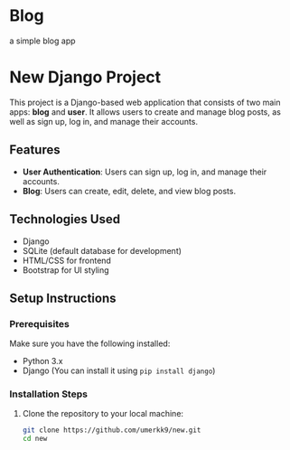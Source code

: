 # Blog
a simple blog app
# New Django Project

This project is a Django-based web application that consists of two main apps: **blog** and **user**. It allows users to create and manage blog posts, as well as sign up, log in, and manage their accounts.

## Features

- **User Authentication**: Users can sign up, log in, and manage their accounts.
- **Blog**: Users can create, edit, delete, and view blog posts.

## Technologies Used

- Django
- SQLite (default database for development)
- HTML/CSS for frontend
- Bootstrap for UI styling

## Setup Instructions

### Prerequisites

Make sure you have the following installed:

- Python 3.x
- Django (You can install it using `pip install django`)

### Installation Steps

1. Clone the repository to your local machine:
   ```bash
   git clone https://github.com/umerkk9/new.git
   cd new

